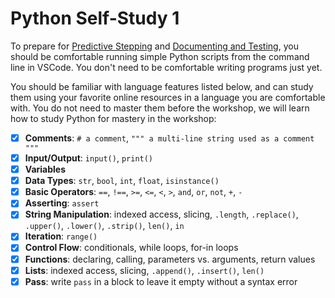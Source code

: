 # Python Self-Study 1

To prepare for [Predictive Stepping](../02_predictive_stepping/) and
[Documenting and Testing](../03_documenting_and_testing/), you should be
comfortable running simple Python scripts from the command line in VSCode. You
don't need to be comfortable writing programs just yet.

You should be familiar with language features listed below, and can study them
using your favorite online resources in a language you are comfortable with. You
do not need to master them before the workshop, we will learn how to study
Python for mastery in the workshop:

- [x] **Comments**: `# a comment`,
      `""" a multi-line string used as a comment """`
- [x] **Input/Output**: `input()`, `print()`
- [x] **Variables**
- [x] **Data Types**: `str`, `bool`, `int`, `float`, `isinstance()`
- [x] **Basic Operators**: `==`, `!==`, `>=`, `<=`, `<`, `>`, `and`, `or`,
      `not`, `+`, `-`
- [x] **Asserting**: `assert`
- [x] **String Manipulation**: indexed access, slicing, `.length`, `.replace()`,
      `.upper()`, `.lower()`, `.strip()`, `len()`, `in`
- [x] **Iteration**: `range()`
- [x] **Control Flow**: conditionals, while loops, for-in loops
- [x] **Functions**: declaring, calling, parameters vs. arguments, return values
- [x] **Lists**: indexed access, slicing, `.append()`, `.insert()`, `len()`
- [x] **Pass**: write `pass` in a block to leave it empty without a syntax error
